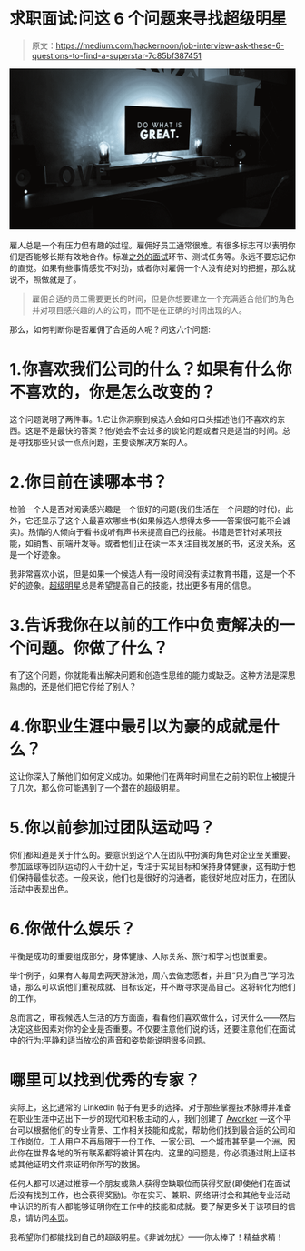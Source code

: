 # 求职面试:问这 6 个问题来寻找超级明星

> 原文：<https://medium.com/hackernoon/job-interview-ask-these-6-questions-to-find-a-superstar-7c85bf387451>

![](img/5d60dd3a5ef32c9bd30a6772285a1e06.png)

雇人总是一个有压力但有趣的过程。雇佣好员工通常很难。有很多标志可以表明你们是否能够长期有效地合作。标准[之外的面试](https://hackernoon.com/tagged/interview)环节、测试任务等。永远不要忘记你的直觉。如果有些事情感觉不对劲，或者你对雇佣一个人没有绝对的把握，那么就说不，照做就是了。

> 雇佣合适的员工需要更长的时间，但是你想要建立一个充满适合他们的角色并对项目感兴趣的人的公司，而不是在正确的时间出现的人。

那么，如何判断你是否雇佣了合适的人呢？问这六个问题:

# 1.你喜欢我们公司的什么？如果有什么你不喜欢的，你是怎么改变的？

这个问题说明了两件事。1.它让你洞察到候选人会如何口头描述他们不喜欢的东西。这是不是最快的答案？他/她会不会过多的谈论问题或者只是适当的时间。总是寻找那些只谈一点点问题，主要谈解决方案的人。

# 2.你目前在读哪本书？

检验一个人是否对阅读感兴趣是一个很好的问题(我们生活在一个问题的时代)。此外，它还显示了这个人最喜欢哪些书(如果候选人想得太多——答案很可能不会诚实)。热情的人倾向于看书或听有声书来提高自己的技能。书籍是否针对某项技能，如销售、前端开发等。或者他们正在读一本关注自我发展的书，这没关系，这是一个好迹象。

我非常喜欢小说，但是如果一个候选人有一段时间没有读过教育书籍，这是一个不好的迹象。[超级明星](https://hackernoon.com/tagged/superstars)总是希望提高自己的技能，找出更多有用的信息。

# 3.告诉我你在以前的工作中负责解决的一个问题。你做了什么？

有了这个问题，你就能看出解决问题和创造性思维的能力或缺乏。这种方法是深思熟虑的，还是他们把它传给了别人？

# 4.你职业生涯中最引以为豪的成就是什么？

这让你深入了解他们如何定义成功。如果他们在两年时间里在之前的职位上被提升了几次，那么你可能遇到了一个潜在的超级明星。

# 5.你以前参加过团队运动吗？

你们都知道是关于什么的。要意识到这个人在团队中扮演的角色对企业至关重要。参加篮球等团队运动的人干劲十足，专注于实现目标和保持身体健康，这有助于他们保持最佳状态。一般来说，他们也是很好的沟通者，能很好地应对压力，在团队活动中表现出色。

# 6.你做什么娱乐？

平衡是成功的重要组成部分，身体健康、人际关系、旅行和学习也很重要。

举个例子，如果有人每周去两天游泳池，周六去做志愿者，并且“只为自己”学习法语，那么可以说他们重视成就、目标设定，并不断寻求提高自己。这将转化为他们的工作。

总而言之，审视候选人生活的方方面面，看看他们喜欢做什么，讨厌什么——然后决定这些因素对你的企业是否重要。不仅要注意他们说的话，还要注意他们在面试中的行为:平静和适当放松的声音和姿势能说明很多问题。

# 哪里可以找到优秀的专家？

实际上，这比通常的 Linkedin 帖子有更多的选择。对于那些掌握技术脉搏并准备在职业生涯中迈出下一步的现代和积极主动的人，我们创建了 [Aworker](https://aworker.io/) —这个平台可以根据他们的专业背景、工作相关技能和成就，帮助他们找到最合适的公司和工作岗位。工人用户不再局限于一份工作、一家公司、一个城市甚至是一个洲，因此你在世界各地的所有联系都将被计算在内。这里的问题是，你必须通过附上证书或其他证明文件来证明你所写的数据。

任何人都可以通过推荐一个朋友或熟人获得空缺职位而获得奖励(即使他们在面试后没有找到工作，也会获得奖励)。你在实习、兼职、网络研讨会和其他专业活动中认识的所有人都能够证明你在工作中的技能和成就。要了解更多关于该项目的信息，请访问[本页](https://aworker.io/)。

我希望你们都能找到自己的超级明星。《非诚勿扰》——你太棒了！精益求精！